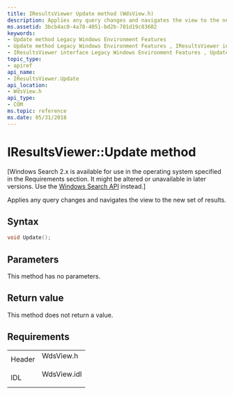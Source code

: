 ```yaml
---
title: IResultsViewer Update method (WdsView.h)
description: Applies any query changes and navigates the view to the new set of results.
ms.assetid: 3bcb4ac0-4a78-4051-bd2b-701d19c83602
keywords:
- Update method Legacy Windows Environment Features
- Update method Legacy Windows Environment Features , IResultsViewer interface
- IResultsViewer interface Legacy Windows Environment Features , Update method
topic_type:
- apiref
api_name:
- IResultsViewer.Update
api_location:
- WdsView.h
api_type:
- COM
ms.topic: reference
ms.date: 05/31/2018
---
```


# IResultsViewer::Update method

\[Windows Search 2.x is available for use in the operating system specified in the Requirements section. It might be altered or unavailable in later versions. Use the [Windows Search API](https://docs.microsoft.com/windows/desktop/search/-search-reference-entry-page) instead.\]

Applies any query changes and navigates the view to the new set of results.

## Syntax


```C++
void Update();
```



## Parameters

This method has no parameters.

## Return value

This method does not return a value.

## Requirements



|                   |                                                                                        |
|-------------------|----------------------------------------------------------------------------------------|
| Header<br/> | <dl> <dt>WdsView.h</dt> </dl>   |
| IDL<br/>    | <dl> <dt>WdsView.idl</dt> </dl> |



 

 





